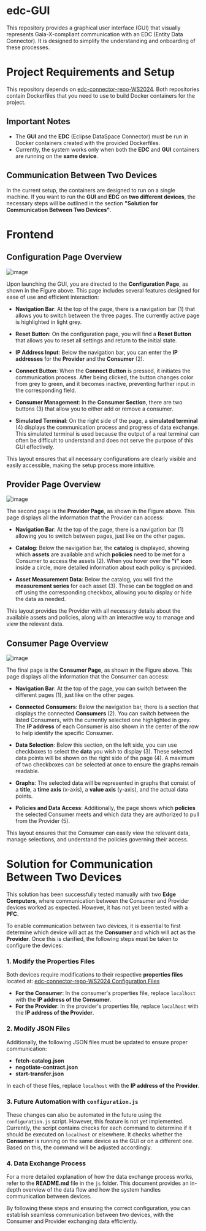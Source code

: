 # edc-GUI

This repository provides a graphical user interface (GUI) that visually represents Gaia-X-compliant communication with an EDC (Entity Data Connector). It is designed to simplify the understanding and onboarding of these processes.

# Project Requirements and Setup

This repository depends on [edc-connector-repo-WS2024](https://github.com/mattis1896/edc-connector-repo-WS2024). Both repositories contain Dockerfiles that you need to use to build Docker containers for the project.

## Important Notes

- The **GUI** and the **EDC** (Eclipse DataSpace Connector) must be run in Docker containers created with the provided Dockerfiles.
- Currently, the system works only when both the **EDC** and **GUI** containers are running on the **same device**.

## Communication Between Two Devices

In the current setup, the containers are designed to run on a single machine. If you want to run the **GUI** and **EDC** on **two different devices**, the necessary steps will be outlined in the section **"Solution for Communication Between Two Devices"**.

# Frontend

## Configuration Page Overview

![image](https://github.com/user-attachments/assets/4b490175-3737-4842-a929-1151decfa23c)

Upon launching the GUI, you are directed to the **Configuration Page**, as shown in the Figure above. This page includes several features designed for ease of use and efficient interaction:

- **Navigation Bar**: At the top of the page, there is a navigation bar (1) that allows you to switch between the three pages. The currently active page is highlighted in light grey.

- **Reset Button**: On the configuration page, you will find a **Reset Button** that allows you to reset all settings and return to the initial state.

- **IP Address Input**: Below the navigation bar, you can enter the **IP addresses** for the **Provider** and the **Consumer** (2). 

- **Connect Button**: When the **Connect Button** is pressed, it initiates the communication process. After being clicked, the button changes color from grey to green, and it becomes inactive, preventing further input in the corresponding field.

- **Consumer Management**: In the **Consumer Section**, there are two buttons (3) that allow you to either add or remove a consumer.

- **Simulated Terminal**: On the right side of the page, a **simulated terminal** (4) displays the communication process and progress of data exchange. This simulated terminal is used because the output of a real terminal can often be difficult to understand and does not serve the purpose of this GUI effectively.

This layout ensures that all necessary configurations are clearly visible and easily accessible, making the setup process more intuitive.

## Provider Page Overview

![image](https://github.com/user-attachments/assets/abffd663-eac6-48cd-b4e0-9bd50f7d2fdf)

The second page is the **Provider Page**, as shown in the Figure above. This page displays all the information that the Provider can access:

- **Navigation Bar**: At the top of the page, there is a navigation bar (1) allowing you to switch between pages, just like on the other pages.

- **Catalog**: Below the navigation bar, the **catalog** is displayed, showing which **assets** are available and which **policies** need to be met for a Consumer to access the assets (2). When you hover over the **"i" icon** inside a circle, more detailed information about each policy is provided.

- **Asset Measurement Data**: Below the catalog, you will find the **measurement series** for each asset (3). These can be toggled on and off using the corresponding checkbox, allowing you to display or hide the data as needed.

This layout provides the Provider with all necessary details about the available assets and policies, along with an interactive way to manage and view the relevant data.

## Consumer Page Overview

![image](https://github.com/user-attachments/assets/417ce2c9-9913-414e-9bda-f1aa42ab67a1)

The final page is the **Consumer Page**, as shown in the Figure above. This page displays all the information that the Consumer can access:

- **Navigation Bar**: At the top of the page, you can switch between the different pages (1), just like on the other pages.

- **Connected Consumers**: Below the navigation bar, there is a section that displays the connected **Consumers** (2). You can switch between the listed Consumers, with the currently selected one highlighted in grey. The **IP address** of each Consumer is also shown in the center of the row to help identify the specific Consumer.

- **Data Selection**: Below this section, on the left side, you can use checkboxes to select the **data** you wish to display (3). These selected data points will be shown on the right side of the page (4). A maximum of two checkboxes can be selected at once to ensure the graphs remain readable.

- **Graphs**: The selected data will be represented in graphs that consist of a **title**, a **time axis** (x-axis), a **value axis** (y-axis), and the actual data points.

- **Policies and Data Access**: Additionally, the page shows which **policies** the selected Consumer meets and which data they are authorized to pull from the Provider (5).

This layout ensures that the Consumer can easily view the relevant data, manage selections, and understand the policies governing their access.

# Solution for Communication Between Two Devices

This solution has been successfully tested manually with two **Edge Computers**, where communication between the Consumer and Provider devices worked as expected. However, it has not yet been tested with a **PFC**.

To enable communication between two devices, it is essential to first determine which device will act as the **Consumer** and which will act as the **Provider**. Once this is clarified, the following steps must be taken to configure the devices:

### 1. Modify the Properties Files
Both devices require modifications to their respective **properties files** located at:
[edc-connector-repo-WS2024 Configuration Files](https://github.com/mattis1896/edc-connector-repo-WS2024/tree/main/transfer/transfer-00-prerequisites/resources/configuration)
- **For the Consumer**: In the consumer's properties file, replace `localhost` with the **IP address of the Consumer**.
- **For the Provider**: In the provider's properties file, replace `localhost` with the **IP address of the Provider**.

### 2. Modify JSON Files
Additionally, the following JSON files must be updated to ensure proper communication:
- **fetch-catalog.json**
- **negotiate-contract.json**
- **start-transfer.json**

In each of these files, replace `localhost` with the **IP address of the Provider**.

### 3. Future Automation with `configuration.js`
These changes can also be automated in the future using the `configuration.js` script. However, this feature is not yet implemented. Currently, the script contains checks for each command to determine if it should be executed on `localhost` or elsewhere. It checks whether the **Consumer** is running on the same device as the GUI or on a different one. Based on this, the command will be adjusted accordingly.

### 4. Data Exchange Process
For a more detailed explanation of how the data exchange process works, refer to the **README.md** file in the `js` folder. This document provides an in-depth overview of the data flow and how the system handles communication between devices.

By following these steps and ensuring the correct configuration, you can establish seamless communication between two devices, with the Consumer and Provider exchanging data efficiently.


